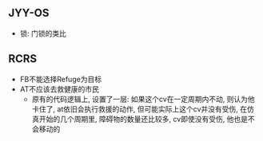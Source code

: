## JYY-OS
- 锁: 门锁的类比

## RCRS
- FB不能选择Refuge为目标
- AT不应该去救健康的市民
	- 原有的代码逻辑上, 设置了一层: 如果这个cv在一定周期内不动, 则认为他卡住了, at依旧会执行救援的动作, 但可能实际上这个cv并没有受伤, 在仿真开始的几个周期里, 障碍物的数量还比较多, cv即使没有受伤, 他也是不会移动的